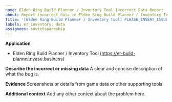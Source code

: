 ```yaml
---
name: Elden Ring Build Planner / Inventory Tool Incorrect Data Report
about: Report incorrect data in Elden Ring Build Planner / Inventory Tool
title: '[Elden Ring Build Planner / Inventory Tool] PLEASE_INSERT_ISSUE_TITLE_HERE'
labels: er_inventory, data
assignees: sovietspaceship
---
```


**Application**

-   Elden Ring Build Planner / Inventory Tool (https://er-build-planner.nyasu.business)

**Describe the incorrect or missing data**
A clear and concise description of what the bug is.

**Evidence**
Screenshots or details from game data or other supporting tools

**Additional context**
Add any other context about the problem here.
